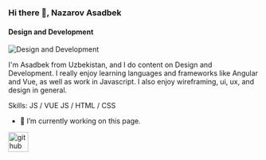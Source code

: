 ### Hi there 👋, Nazarov Asadbek
#### Design and Development
![Design and Development](https://arturssmirnovs.github.io/github-profile-readme-generator/images/banner.png)

I'm Asadbek from Uzbekistan, and I do content on Design and Development. I really enjoy learning languages and frameworks like Angular and Vue, as well as work in Javascript. I also enjoy wireframing, ui, ux, and design in general.

Skills: JS  / VUE JS / HTML / CSS

- 🔭 I’m currently working on this page. 

[<img src='https://cdn.jsdelivr.net/npm/simple-icons@3.0.1/icons/telegram.svg' alt='github' height='40'>](https://t.me/Nazarov_Asadbek1)
